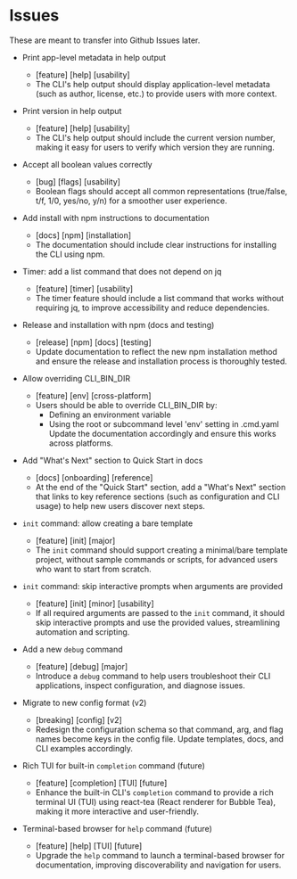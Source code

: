 # Issues

These are meant to transfer into Github Issues later.


- Print app-level metadata in help output
    - [feature] [help] [usability]
    - The CLI's help output should display application-level metadata (such as author, license, etc.) to provide users with more context.

- Print version in help output
    - [feature] [help] [usability]
    - The CLI's help output should include the current version number, making it easy for users to verify which version they are running.

- Accept all boolean values correctly
    - [bug] [flags] [usability]
    - Boolean flags should accept all common representations (true/false, t/f, 1/0, yes/no, y/n) for a smoother user experience.

- Add install with npm instructions to documentation
    - [docs] [npm] [installation]
    - The documentation should include clear instructions for installing the CLI using npm.

- Timer: add a list command that does not depend on jq
    - [feature] [timer] [usability]
    - The timer feature should include a list command that works without requiring jq, to improve accessibility and reduce dependencies.

- Release and installation with npm (docs and testing)
    - [release] [npm] [docs] [testing]
    - Update documentation to reflect the new npm installation method and ensure the release and installation process is thoroughly tested.

- Allow overriding CLI_BIN_DIR
    - [feature] [env] [cross-platform]
    - Users should be able to override CLI_BIN_DIR by:
        - Defining an environment variable
        - Using the root or subcommand level 'env' setting in .cmd.yaml
      Update the documentation accordingly and ensure this works across platforms.

- Add "What's Next" section to Quick Start in docs
    - [docs] [onboarding] [reference]
    - At the end of the "Quick Start" section, add a "What's Next" section that links to key reference sections (such as configuration and CLI usage) to help new users discover next steps.

- `init` command: allow creating a bare template
    - [feature] [init] [major]
    - The `init` command should support creating a minimal/bare template project, without sample commands or scripts, for advanced users who want to start from scratch.

- `init` command: skip interactive prompts when arguments are provided
    - [feature] [init] [minor] [usability]
    - If all required arguments are passed to the `init` command, it should skip interactive prompts and use the provided values, streamlining automation and scripting.

- Add a new `debug` command
    - [feature] [debug] [major]
    - Introduce a `debug` command to help users troubleshoot their CLI applications, inspect configuration, and diagnose issues.

- Migrate to new config format (v2)
    - [breaking] [config] [v2]
    - Redesign the configuration schema so that command, arg, and flag names become keys in the config file. Update templates, docs, and CLI examples accordingly.

- Rich TUI for built-in `completion` command (future)
    - [feature] [completion] [TUI] [future]
    - Enhance the built-in CLI's `completion` command to provide a rich terminal UI (TUI) using react-tea (React renderer for Bubble Tea), making it more interactive and user-friendly.

- Terminal-based browser for `help` command (future)
    - [feature] [help] [TUI] [future]
    - Upgrade the `help` command to launch a terminal-based browser for documentation, improving discoverability and navigation for users.